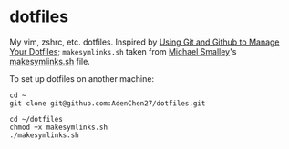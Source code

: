 # dotfiles

My vim, zshrc, etc. dotfiles. 
Inspired by [Using Git and Github to Manage Your Dotfiles](https://blog.smalleycreative.com/using-git-and-github-to-manage-your-dotfiles/); 
`makesymlinks.sh` taken from [Michael Smalley](https://github.com/michaeljsmalley)'s [makesymlinks.sh](https://github.com/michaeljsmalley/dotfiles/blob/master/makesymlinks.sh) file.

To set up dotfiles on another machine:

```
cd ~
git clone git@github.com:AdenChen27/dotfiles.git

cd ~/dotfiles
chmod +x makesymlinks.sh
./makesymlinks.sh
```
```


